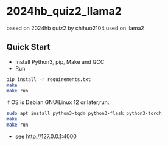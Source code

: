2024hb_quiz2_llama2
=====
based on 2024hb quiz2 by chihuo2104,used on llama2

## Quick Start
- Install Python3, pip, Make and GCC
- Run
``` bash
pip install -r requirements.txt
make
make run
```
if OS is Debian GNU/Linux 12 or later,run:
``` bash
sudo apt install python3-tqdm python3-flask python3-torch
make
make run
```
- see http://127.0.0.1:4000
